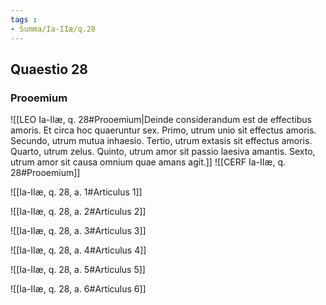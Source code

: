 ```yaml
---
tags : 
- Summa/Ia-IIæ/q.28
---
```


## Quaestio 28

### Prooemium

![[LEO Ia-IIæ, q. 28#Prooemium|Deinde considerandum est de effectibus amoris. Et circa hoc quaeruntur sex. Primo, utrum unio sit effectus amoris. Secundo, utrum mutua inhaesio. Tertio, utrum extasis sit effectus amoris. Quarto, utrum zelus. Quinto, utrum amor sit passio laesiva amantis. Sexto, utrum amor sit causa omnium quae amans agit.]]
![[CERF Ia-IIæ, q. 28#Prooemium]]

![[Ia-IIæ, q. 28, a. 1#Articulus 1]]

![[Ia-IIæ, q. 28, a. 2#Articulus 2]]

![[Ia-IIæ, q. 28, a. 3#Articulus 3]]

![[Ia-IIæ, q. 28, a. 4#Articulus 4]]

![[Ia-IIæ, q. 28, a. 5#Articulus 5]]

![[Ia-IIæ, q. 28, a. 6#Articulus 6]]

